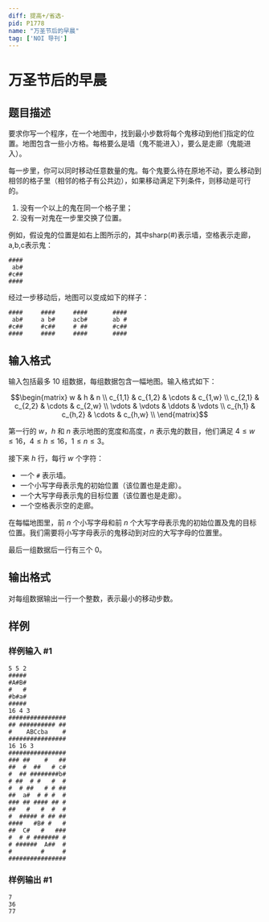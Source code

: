```yaml
---
diff: 提高+/省选-
pid: P1778
name: "万圣节后的早晨"
tag: ['NOI 导刊']
---
```

# 万圣节后的早晨
## 题目描述

要求你写一个程序，在一个地图中，找到最小步数将每个鬼移动到他们指定的位置。地图包含一些小方格。每格要么是墙（鬼不能进入），要么是走廊（鬼能进入）。

每一步里，你可以同时移动任意数量的鬼。每个鬼要么待在原地不动，要么移动到相邻的格子里（相邻的格子有公共边），如果移动满足下列条件，则移动是可行的。

1. 没有一个以上的鬼在同一个格子里；
2. 没有一对鬼在一步里交换了位置。

例如，假设鬼的位置是如右上图所示的，其中sharp(#)表示墙，空格表示走廊，a,b,c表示鬼：

```plain
####
 ab#
#c##
####
```
经过一步移动后，地图可以变成如下的样子：

```plain
####     ####     ####       ####
 ab#     a b#     acb#       ab #
#c##     #c##     # ##       #c##   
####     ####     ####       ####
```
## 输入格式

输入包括最多 $10$ 组数据，每组数据包含一幅地图。输入格式如下：

$$\begin{matrix}
w & h & n \\
c_{1,1} & c_{1,2} & \cdots & c_{1,w} \\
c_{2,1} & c_{2,2} & \cdots & c_{2,w} \\
\vdots & \vdots & \ddots & \vdots \\
c_{h,1} & c_{h,2} & \cdots & c_{h,w} \\
\end{matrix}$$

第一行的 $w，h$ 和 $n$ 表示地图的宽度和高度，$n$ 表示鬼的数目，他们满足 $4 \le w \le 16$，$4 \le h \le 16$，$1 \le n \le 3$。

接下来 $h$ 行，每行 $w$ 个字符：

- 一个 `#` 表示墙。
- 一个小写字母表示鬼的初始位置（该位置也是走廊）。
- 一个大写字母表示鬼的目标位置（该位置也是走廊）。
- 一个空格表示空的走廊。

在每幅地图里，前 $n$ 个小写字母和前 $n$ 个大写字母表示鬼的初始位置及鬼的目标位置。我们需要将小写字母表示的鬼移动到对应的大写字母的位置里。

最后一组数据后一行有三个 $0$。
## 输出格式

对每组数据输出一行一个整数，表示最小的移动步数。

## 样例

### 样例输入 #1
```
5 5 2
#####
#A#B#
#   #
#b#a#
#####
16 4 3
################
## ########## ##
#    ABCcba    #
################
16 16 3
################
### ##    #   ##
##  #  ##   # c#
#  ## ########b#
# ##  # #   #  #
#  # ##   # # ##
##  a#  # # #  #
### ## #### ## #
##   #   #  #  #
#  ##### # ## ##
####   #B# #   #
##  C#   #   ###
#  # # ####### #
# ######  A##  #
#        #     #
################
```
### 样例输出 #1
```
7
36
77
```
